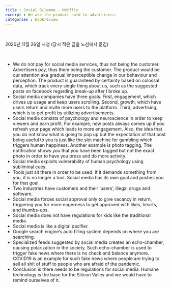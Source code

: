 ```yaml
---
title : Social Dilemma - Netflix
excerpt : We are the product sold to advertisers.
categories : bookreview
---
```


<br>

2020년 11월 26일 시청 (당시 적은 글을 노션에서 옮김)

<br>

- We do not pay for social media services, thus not being the customer. Advertisers pay, thus them being the customer. The product would be our attention aka gradual imperceptible change in our behaviour and perception. The product is guaranteed by certainty based on colossal data, which track every single thing about us, such as the suggested posts on facebook regarding break-up after I broke up.
- Social media companies have three goals. First, engagement, which drives up usage and keep users scrolling. Second, growth, which have users return and invite more users to the platform. Third, advertising, which is to get profit by utilizing advertisements.
- Social media consists of psychology and neuroscience in order to keep viewers and earn profit. For example, new posts always comes up if you refresh your page which leads to more engagement. Also, the idea that you do not know what is going to pop up but the expectation of that post being useful to you is just like the slot machine for gambling which triggers human happiness. Another example is photo tagging. The notification shows you that you have been tagged but not the exact photo in order to have you press and do more activity.
- Social media exploits vulnerability of human psychology using subliminal cues.
- Tools just sit there in order to be used. If it demands something from you, it is no longer a tool. Social media has its own goal and pushes you for that goal.
- Two industries have customers and their ‘users’, illegal drugs and software.
- Social media forces social approval only to give vacancy in return, triggering you for more eagerness to get approved with likes, hearts, and thumbs-ups.
- Social media does not have regulations for kids like the traditional media.
- Social media is like a digital pacifier.
- Google search engine’s auto filling system depends on where you are searching.
- Specialized feeds suggested by social media creates an echo-chamber, causing polarization in the society. Such echo-chamber is used to trigger fake news where there is no check and balance anymore. COVID19 is an example for such fake news where people are trying to sell all shit of stuff to people who are afraid of the pandemic.
- Conclusion is there needs to be regulations for social media. Humane technology is the base for the Silicon Valley and we would have to remind ourselves of it.

<br>
